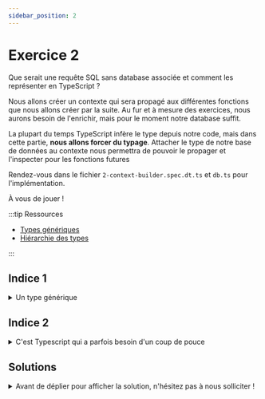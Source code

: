```yaml
---
sidebar_position: 2
---
```


# Exercice 2

Que serait une requête SQL sans database associée et comment les représenter en TypeScript ?

Nous allons créer un contexte qui sera propagé aux différentes fonctions que nous allons créer par la suite. Au fur et à mesure des exercices, nous aurons besoin de l'enrichir, mais pour le moment notre database suffit.

La plupart du temps TypeScript infère le type depuis notre code, mais dans cette partie, **nous allons forcer du typage**.
Attacher le type de notre base de données au contexte nous permettra de pouvoir le propager et l'inspecter pour les fonctions futures

Rendez-vous dans le fichier `2-context-builder.spec.dt.ts` et `db.ts` pour l'implémentation.

À vous de jouer !

:::tip Ressources

- [Types génériques](../typescript/generic.md)
- [Hiérarchie des types](../typescript/type-hierarchy.md)

:::

## Indice 1

<details>
  <summary>Un type générique</summary>

Pour commencer, on voit dans le test qu'on s'attend à ce que l'implémentation de `buildContext` prenne un type en paramètre, un peu comme dans l'exemple ci-après :

```ts
const buildSomething = <T>() => {
  // et on construira quelque chose qui dépend de `T`
};
```

</details>

## Indice 2

<details>
  <summary>C'est Typescript qui a parfois besoin d'un coup de pouce</summary>

Dans le cas présent, nous avons des informations que TypeScript n'a pas _à priori_ (le type de notre base de données). Nous pouvons lui apporter plus de précision au lieu de laisser le compilateur tenter d'en inférer le type.

On parle alors de _type assertion_ ou bien de _type casting_, voire en français d'_affirmation de type_.

Il existe deux syntaxes pour cela, `<>` et le mot-clé `as`. Par exemple, ci-dessous, TypeScript pourrait difficilement connaitre le type d'un élément qu'on extrait du DOM.

```ts
// Nous savons que l'élément avec l'id 'name' est un input HTML mais Typescript ne pouvant le deviner on peut le lui spécifier
const nameInput = document.getElementById("name") as HTMLInputElement;
// ou sinon
const nameInput = <HTMLInputElement>document.getElementById("name");
```

Et dans notre cas :

```ts
const buildContext = () => {
  return {
    $db: undefined, // <= ça pourrait se passer ici...
  };
};
```

Parfois le mot clé `as` (en conjonction avec `any`) peut s'avérer bien utile !
On peut _caster_ `undefined` directement vers le type de notre base de données afin que TypeScript fasse transiter le type dans notre contexte.

</details>

## Solutions

<details>
  <summary>Avant de déplier pour afficher la solution, n'hésitez pas à nous solliciter ! </summary>

    ```ts

    type EmptyContext<DB> = {
      /*
      * @deprecated type only, do not use at runtime
      */
      $db: DB
    }

    export const buildContext = <DB>() => {
      return {} as EmptyContext<DB>;
    };
    ```

    Autre solution

    ```ts

    type EmptyContext<DB> = {
      /*
      * @deprecated type only, do not use at runtime
      */
      $db: DB
    }

    export const buildContext = <DB>() => {
      return {$db: undefined} as EmptyContext<DB>;
    };
    ```

</details>
